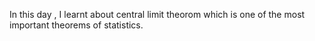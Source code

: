In this day , I learnt about central limit theorom which is one of the most important theorems of statistics.
